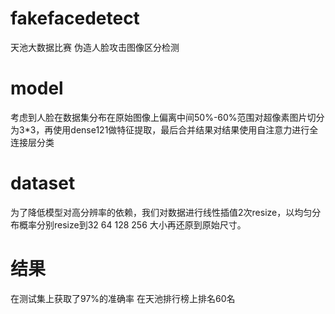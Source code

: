 # fakefacedetect
天池大数据比赛 伪造人脸攻击图像区分检测
# model
考虑到人脸在数据集分布在原始图像上偏离中间50%-60%范围对超像素图片切分为3*3，再使用dense121做特征提取，最后合并结果对结果使用自注意力进行全连接层分类
# dataset
为了降低模型对高分辨率的依赖，我们对数据进行线性插值2次resize，以均匀分布概率分别resize到32 64 128 256 大小再还原到原始尺寸。
# 结果
在测试集上获取了97%的准确率
在天池排行榜上排名60名
